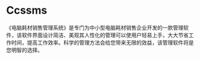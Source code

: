 # Ccssms
 《电脑耗材销售管理系统》是专门为中小型电脑耗材销售企业开发的一款管理软件，该软件界面设计简洁、美观其人性化的管理可以使用户轻易上手，大大节省工作时间，提高工作效率。科学的管理方法会给您带来无限的效益，该管理软件将是您明智的选择。
